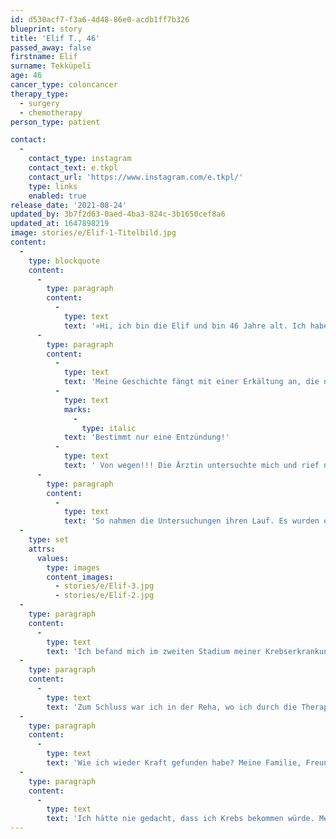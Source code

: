 ```yaml
---
id: d530acf7-f3a6-4d48-86e0-acdb1ff7b326
blueprint: story
title: 'Elif T., 46'
passed_away: false
firstname: Elif
surname: Tekküpeli
age: 46
cancer_type: coloncancer
therapy_type:
  - surgery
  - chemotherapy
person_type: patient

contact:
  -
    contact_type: instagram
    contact_text: e.tkpl
    contact_url: 'https://www.instagram.com/e.tkpl/'
    type: links
    enabled: true
release_date: '2021-08-24'
updated_by: 3b7f2d63-0aed-4ba3-824c-3b1650cef8a6
updated_at: 1647898219
image: stories/e/Elif-1-Titelbild.jpg
content:
  -
    type: blockquote
    content:
      -
        type: paragraph
        content:
          -
            type: text
            text: '»Hi, ich bin die Elif und bin 46 Jahre alt. Ich habe mit 44 Darmkrebs bekommen, bin Mutter von drei wunderschönen Mädels im Alter von 16, 24 und 20 Jahren und bin verheiratet.'
      -
        type: paragraph
        content:
          -
            type: text
            text: 'Meine Geschichte fängt mit einer Erkältung an, die nicht weg gehen wollte. Ich habe alles versucht, aber wurde einfach nicht fit. Ich bin wieder arbeiten gegangen mit Schmerzen an der linken Seite des Unterbauchs. Dies hielt drei Wochen an, bis ich Verstopfungen bekommen habe, ein Symptom, dass ich zu dieser Zeit nicht kannte. Ich wurde blasser und auf einen Rat von meiner Arbeitskollegin bin ich ins Krankenhaus gegangen. Am 7. Mai 2019 hat alles angefangen. Am nächsten Tag wurde bei mir eine Sonographie angesetzt. Bis dahin hab ich mir nichts Schlimmes gedacht. '
          -
            type: text
            marks:
              -
                type: italic
            text: 'Bestimmt nur eine Entzündung!'
          -
            type: text
            text: ' Von wegen!!! Die Ärztin untersuchte mich und rief nebenbei auch die anderen Ärzte zu sich. Es kamen insgesamt vier Ärzte dazu und guckten sich das Ergebnis an. Ein Arzt sagte, es sei Verstopfung, ein anderer sagte, es sei eine Entzündung. Die Leber wurde ebenfalls untersucht, da dort Metastasen vermutet wurden. Gott sei dank blieb die Vermutung negativ.'
      -
        type: paragraph
        content:
          -
            type: text
            text: 'So nahmen die Untersuchungen ihren Lauf. Es wurden ein CT, ein MRT, Ultraschall-Untersuchungen und eine Darmspiegelung gemacht, wobei zwei Tumore entdeckt wurden. Die Operation am 17. Mai 2019 statt und die Tumore wurden entfernt. Eigentlich ging es mir soweit ganz gut, es hatte sich jedoch ein Abszess gebildet und ich musste wenige Tage später notoperiert werden. Ich hatte große Angst. Die OP hat zwei Stunden gedauert. Ich habe mich nur schwer erholt. Dann kam auch noch eine Lungenentzündung und zum Schluss noch ein Harnwegsinfekt dazu. Mein Aufenthalt im Krankenhaus belief sich auf insgesamt sechs Wochen. Eine lange Zeit konnte ich nicht aufstehen und das Laufen fiel mir so schwer. Ich bin eine Person, die normalerweise viel läuft. Dies klappte aber nicht mehr.'
  -
    type: set
    attrs:
      values:
        type: images
        content_images:
          - stories/e/Elif-3.jpg
          - stories/e/Elif-2.jpg
  -
    type: paragraph
    content:
      -
        type: text
        text: 'Ich befand mich im zweiten Stadium meiner Krebserkrankung. Gott sei Dank, hat bei mir nichts gestreut, es gab keine Metastasen. Am 17. Juni wurde ich schließlich entlassen. Bevor ich realisieren konnte, was eigentlich passiert, war alles um mich herum schon geschehen. Es gab keine Zeit zum Überlegen. Meine Ärzte waren glücklicherweise sehr toll und ich habe mich bei ihnen gut aufgehoben gefühlt.'
  -
    type: paragraph
    content:
      -
        type: text
        text: 'Zum Schluss war ich in der Reha, wo ich durch die Therapie zu mir selbst finden konnte. Außerdem war da noch die anschließende Chemotherapie, in Tablettenform, welche noch einmal sechs Monate dauerte. 🤭'
  -
    type: paragraph
    content:
      -
        type: text
        text: 'Wie ich wieder Kraft gefunden habe? Meine Familie, Freunde, eigentlich alle haben mich unterstützt, vor allem meine Mutter – eine starke Person, mein Ein und Alles – hat mir Kraft gegeben. Auch waren meine Kinder und mein Mann für mich da sowie meine Schwester, mein Bruder und mein Vater, was ich sehr schätze.'
  -
    type: paragraph
    content:
      -
        type: text
        text: 'Ich hätte nie gedacht, dass ich Krebs bekommen würde. Mein Fazit: Nie nach hinten schauen – immer nach vorne! Und das Leben genießen, auf seinen Körper hören und die Signale. Ich hoffe, dass das eine einmalige Sache für mich war.«'
---
```

